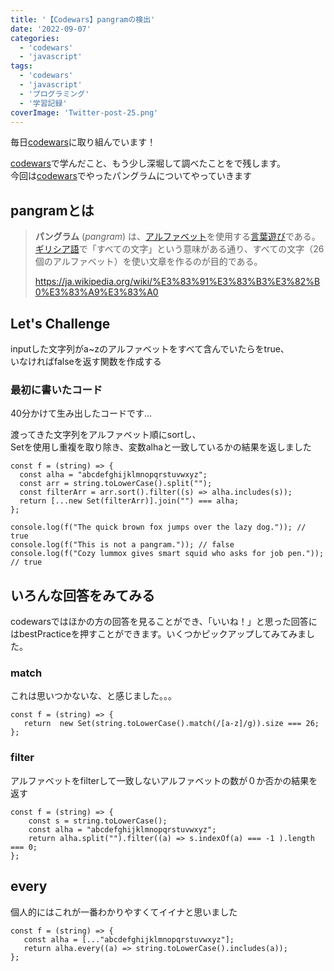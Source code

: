 ```yaml
---
title: '【Codewars】pangramの検出'
date: '2022-09-07'
categories:
  - 'codewars'
  - 'javascript'
tags:
  - 'codewars'
  - 'javascript'
  - 'プログラミング'
  - '学習記録'
coverImage: 'Twitter-post-25.png'
---
```


毎日[codewars](https://www.codewars.com/)に取り組んでいます！

[codewars](https://www.codewars.com/)で学んだこと、もう少し深堀して調べたことをで残します。  
今回は[codewars](https://www.codewars.com/)でやったパングラムについてやっていきます

## pangramとは

> **パングラム** (_pangram_) は、[アルファベット](https://ja.wikipedia.org/wiki/%E3%82%A2%E3%83%AB%E3%83%95%E3%82%A1%E3%83%99%E3%83%83%E3%83%88)を使用する[言葉遊び](https://ja.wikipedia.org/wiki/%E8%A8%80%E8%91%89%E9%81%8A%E3%81%B3)である。[ギリシア語](https://ja.wikipedia.org/wiki/%E3%82%AE%E3%83%AA%E3%82%B7%E3%82%A2%E8%AA%9E)で「すべての文字」という意味がある通り、すべての文字（26個のアルファベット）を使い文章を作るのが目的である。
>
> https://ja.wikipedia.org/wiki/%E3%83%91%E3%83%B3%E3%82%B0%E3%83%A9%E3%83%A0

## Let's Challenge

inputした文字列がa~zのアルファベットをすべて含んでいたらをtrue、  
いなければfalseを返す関数を作成する

### 最初に書いたコード

40分かけて生み出したコードです...

渡ってきた文字列をアルファベット順にsortし、  
Setを使用し重複を取り除き、変数alhaと一致しているかの結果を返しました

```
const f = (string) => {
  const alha = "abcdefghijklmnopqrstuvwxyz";
  const arr = string.toLowerCase().split("");
  const filterArr = arr.sort().filter((s) => alha.includes(s));
  return [...new Set(filterArr)].join("") === alha;
};

console.log(f("The quick brown fox jumps over the lazy dog.")); // true
console.log(f("This is not a pangram.")); // false
console.log(f("Cozy lummox gives smart squid who asks for job pen.")); // true
```

## いろんな回答をみてみる

codewarsではほかの方の回答を見ることができ、「いいね！」と思った回答にはbestPracticeを押すことができます。いくつかピックアップしてみてみました。

### match

これは思いつかないな、と感じました。。。

```
const f = (string) => {
   return  new Set(string.toLowerCase().match(/[a-z]/g)).size === 26;
};
```

### filter

アルファベットをfilterして一致しないアルファベットの数が０か否かの結果を返す

```
const f = (string) => {
    const s = string.toLowerCase();
    const alha = "abcdefghijklmnopqrstuvwxyz";
    return alha.split("").filter((a) => s.indexOf(a) === -1 ).length === 0;
};
```

## every

個人的にはこれが一番わかりやすくてイイナと思いました

```
const f = (string) => {
   const alha = [..."abcdefghijklmnopqrstuvwxyz"];
   return alha.every((a) => string.toLowerCase().includes(a));
};
```
